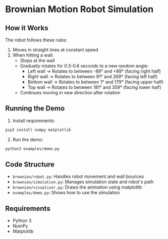 # Brownian Motion Robot Simulation

## How it Works

The robot follows these rules:
1. Moves in straight lines at constant speed
2. When hitting a wall:
   - Stops at the wall
   - Gradually rotates for 0.3-0.6 seconds to a new random angle:
     * Left wall → Rotates to between -89° and +89° (facing right half)
     * Right wall → Rotates to between 91° and 269° (facing left half)
     * Bottom wall → Rotates to between 1° and 179° (facing upper half)
     * Top wall → Rotates to between 181° and 359° (facing lower half)
   - Continues moving in new direction after rotation

## Running the Demo

1. Install requirements:
```bash
pip3 install numpy matplotlib
```

2. Run the demo:
```bash
python3 examples/demo.py
```




## Code Structure

- `brownian/robot.py`: Handles robot movement and wall bounces
- `brownian/simulation.py`: Manages simulation state and robot's path
- `brownian/visualizer.py`: Draws the animation using matplotlib
- `examples/demo.py`: Shows how to use the simulation

## Requirements

- Python 3
- NumPy
- Matplotlib

